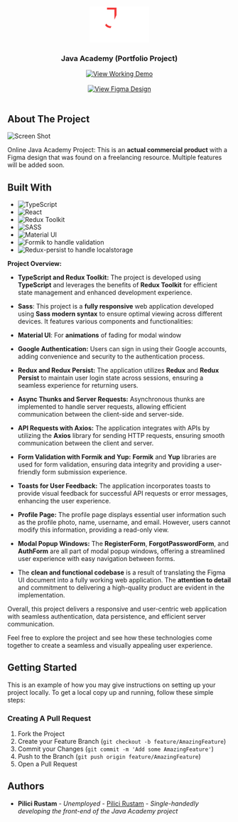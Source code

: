 <br/>
<p align="center">
  <a href="https://github.com/Unique-Character-Sequence/java-academy-portfolio">
    <img src="https://raw.githubusercontent.com/Unique-Character-Sequence/java-academy-portfolio/master/src/assets/logo-txt_desktop@2x.png" alt="Logo" height="80">
  </a>

  <h3 align="center">Java Academy (Portfolio Project)</h3>

<p align="center">
  <a href="https://java-academy-portfolio.netlify.app">
    <img src="https://img.shields.io/badge/-View Working Demo-2B9348?style=for-the-badge" alt="View Working Demo"/>
  </a>
  <br/>
  <br/>
  <a href="https://www.figma.com/file/R7FrGhIdnbYMhplqWRWTFm/Java-academy?type=design&node-id=0%3A1&t=HjcsRqT8mIheEd6F-1">
    <img src="https://img.shields.io/badge/-View Figma Design-2B73B6?style=for-the-badge" alt="View Figma Design"/>
  </a>
  <br/>
  <br/>
</p>


## About The Project

![Screen Shot](https://i.imgur.com/jvtMKS0.png)

Online Java Academy Project: This is an **actual commercial product** with a Figma design that was found on a freelancing resource. Multiple features will be added soon.

## Built With

- ![TypeScript](https://img.shields.io/badge/-TypeScript-007ACC?style=for-the-badge&logo=typescript&logoColor=white)
- ![React](https://img.shields.io/badge/-React-61DAFB?style=for-the-badge&logo=react&logoColor=white)
- ![Redux Toolkit](https://img.shields.io/badge/-Redux_Toolkit-764ABC?style=for-the-badge&logo=redux&logoColor=white)
- ![SASS](https://img.shields.io/badge/-SASS-CC6699?style=for-the-badge&logo=sass&logoColor=white)
- ![Material UI](https://img.shields.io/badge/-Material_UI-0081CB?style=for-the-badge&logo=material-ui&logoColor=white)
- ![Formik](https://img.shields.io/badge/-Formik_+_Yup-61DAFB?style=for-the-badge&logo=formik&logoColor=white) to handle validation
- ![Redux-persist](https://img.shields.io/badge/-redux_persist-61DAFB?style=for-the-badge&logo=formik&logoColor=white) to handle localstorage 


**Project Overview:**


- **TypeScript and Redux Toolkit:** The project is developed using **TypeScript** and leverages the benefits of **Redux Toolkit** for efficient state management and enhanced development experience.
  
- **Sass**: This project is a **fully responsive** web application developed using **Sass modern syntax** to ensure optimal viewing across different devices. It features various components and functionalities:

- **Material UI**: For **animations** of fading for modal window
  
- **Google Authentication:** Users can sign in using their Google accounts, adding convenience and security to the authentication process.

- **Redux and Redux Persist:** The application utilizes **Redux** and **Redux Persist** to maintain user login state across sessions, ensuring a seamless experience for returning users.

- **Async Thunks and Server Requests:** Asynchronous thunks are implemented to handle server requests, allowing efficient communication between the client-side and server-side.

- **API Requests with Axios:** The application integrates with APIs by utilizing the **Axios** library for sending HTTP requests, ensuring smooth communication between the client and server.

- **Form Validation with Formik and Yup:** **Formik** and **Yup** libraries are used for form validation, ensuring data integrity and providing a user-friendly form submission experience.

- **Toasts for User Feedback:** The application incorporates toasts to provide visual feedback for successful API requests or error messages, enhancing the user experience.

- **Profile Page:** The profile page displays essential user information such as the profile photo, name, username, and email. However, users cannot modify this information, providing a read-only view.

- **Modal Popup Windows:** The **RegisterForm**, **ForgotPasswordForm**, and **AuthForm** are all part of modal popup windows, offering a streamlined user experience with easy navigation between forms.

- The **clean and functional codebase** is a result of translating the Figma UI document into a fully working web application. The **attention to detail** and commitment to delivering a high-quality product are evident in the implementation.

Overall, this project delivers a responsive and user-centric web application with seamless authentication, data persistence, and efficient server communication.

Feel free to explore the project and see how these technologies come together to create a seamless and visually appealing user experience.

## Getting Started

This is an example of how you may give instructions on setting up your project locally. 
To get a local copy up and running, follow these simple steps:

### Creating A Pull Request

1. Fork the Project
2. Create your Feature Branch (`git checkout -b feature/AmazingFeature`)
3. Commit your Changes (`git commit -m 'Add some AmazingFeature'`)
4. Push to the Branch (`git push origin feature/AmazingFeature`)
5. Open a Pull Request

## Authors

* **Pilici Rustam** - *Unemployed* - [Pilici Rustam](https://github.com/Unique-Character-Sequence) - *Single-handedly developing the front-end of the Java Academy project*

